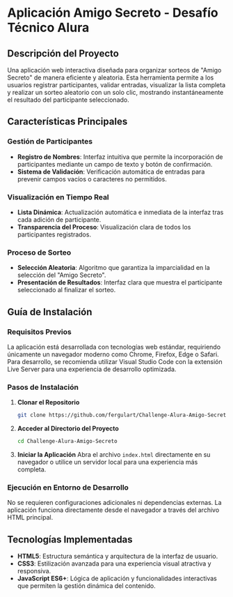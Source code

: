 # Aplicación Amigo Secreto - Desafío Técnico Alura

## Descripción del Proyecto

Una aplicación web interactiva diseñada para organizar sorteos de "Amigo Secreto" de manera eficiente y aleatoria. Esta herramienta permite a los usuarios registrar participantes, validar entradas, visualizar la lista completa y realizar un sorteo aleatorio con un solo clic, mostrando instantáneamente el resultado del participante seleccionado.

## Características Principales

### Gestión de Participantes
- **Registro de Nombres**: Interfaz intuitiva que permite la incorporación de participantes mediante un campo de texto y botón de confirmación.
- **Sistema de Validación**: Verificación automática de entradas para prevenir campos vacíos o caracteres no permitidos.

### Visualización en Tiempo Real
- **Lista Dinámica**: Actualización automática e inmediata de la interfaz tras cada adición de participante.
- **Transparencia del Proceso**: Visualización clara de todos los participantes registrados.

### Proceso de Sorteo
- **Selección Aleatoria**: Algoritmo que garantiza la imparcialidad en la selección del "Amigo Secreto".
- **Presentación de Resultados**: Interfaz clara que muestra el participante seleccionado al finalizar el sorteo.

## Guía de Instalación

### Requisitos Previos
La aplicación está desarrollada con tecnologías web estándar, requiriendo únicamente un navegador moderno como Chrome, Firefox, Edge o Safari. Para desarrollo, se recomienda utilizar Visual Studio Code con la extensión Live Server para una experiencia de desarrollo optimizada.

### Pasos de Instalación

1. **Clonar el Repositorio**
   ```bash
   git clone https://github.com/fergulart/Challenge-Alura-Amigo-Secreto.git
   ```

2. **Acceder al Directorio del Proyecto**
   ```bash
   cd Challenge-Alura-Amigo-Secreto
   ```

3. **Iniciar la Aplicación**
   Abra el archivo `index.html` directamente en su navegador o utilice un servidor local para una experiencia más completa.

### Ejecución en Entorno de Desarrollo
No se requieren configuraciones adicionales ni dependencias externas. La aplicación funciona directamente desde el navegador a través del archivo HTML principal.

## Tecnologías Implementadas

- **HTML5**: Estructura semántica y arquitectura de la interfaz de usuario.
- **CSS3**: Estilización avanzada para una experiencia visual atractiva y responsiva.
- **JavaScript ES6+**: Lógica de aplicación y funcionalidades interactivas que permiten la gestión dinámica del contenido.


